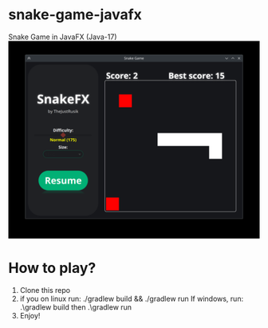 # snake-game-javafx

Snake Game in JavaFX (Java-17)
![game screenshot](/assets/snake.png)

# How to play?

1. Clone this repo
2. if you on linux run: ./gradlew build && ./gradlew run If windows, run: .\gradlew build then .\gradlew run
3. Enjoy!
